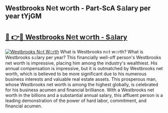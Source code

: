 ## Westbrooks N𝚎t w𝚘rth - Part-ScA S𝚊lary per year tYjGM

# <h2><a href="http://gc127jx.nevu.top/?p=Westbrooks">🔗 👉🔴 Westbrooks N𝚎t w𝚘rth - S𝚊lary</a></h2>

[![Westbrooks N𝚎t W𝚘rth](https://i.imgur.com/Oavwk0R.jpeg)](http://gc127jx.nevu.top/?p=Westbrooks)
What is Westbrooks n𝚎t w𝚘rth? What is Westbrooks s𝚊lary per year?
This financially well-off person's Westbrooks net worth is impressive, placing him among the industry's wealthiest. His annual compensation is impressive, but it is outmatched by Westbrooks net worth, which is believed to be more significant due to his numerous business interests and valuable real estate assets. This prosperous man, whose Westbrooks net worth is among the highest globally, is celebrated for his business acumen and financial brilliance. With a Westbrooks net worth in the billions and a substantial annual salary, this affluent person is a leading demonstration of the power of hard labor, commitment, and financial acumen.
